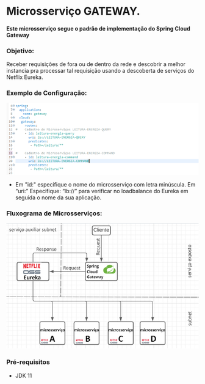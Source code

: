 # Microsserviço GATEWAY.

#### Este microsserviço segue o padrão de implementação do Spring Cloud Gateway


### Objetivo:
Receber requisições de fora ou de dentro da rede e descobrir a melhor instancia pra processar tal requisição usando a descoberta de serviços do Netflix Eureka.

### Exemplo de Configuração: 

![alt text](img/ex-configuracao.png)


- Em "id:" especifique o nome do microsserviço com letra minúscula. Em “uri:” Especifique: “lb://” para verificar no loadbalance do Eureka em seguida o nome da sua aplicação.  

### Fluxograma de Microsserviços: 

![alt text](img/fruxo.jpg)


### Pré-requisitos
* JDK 11

